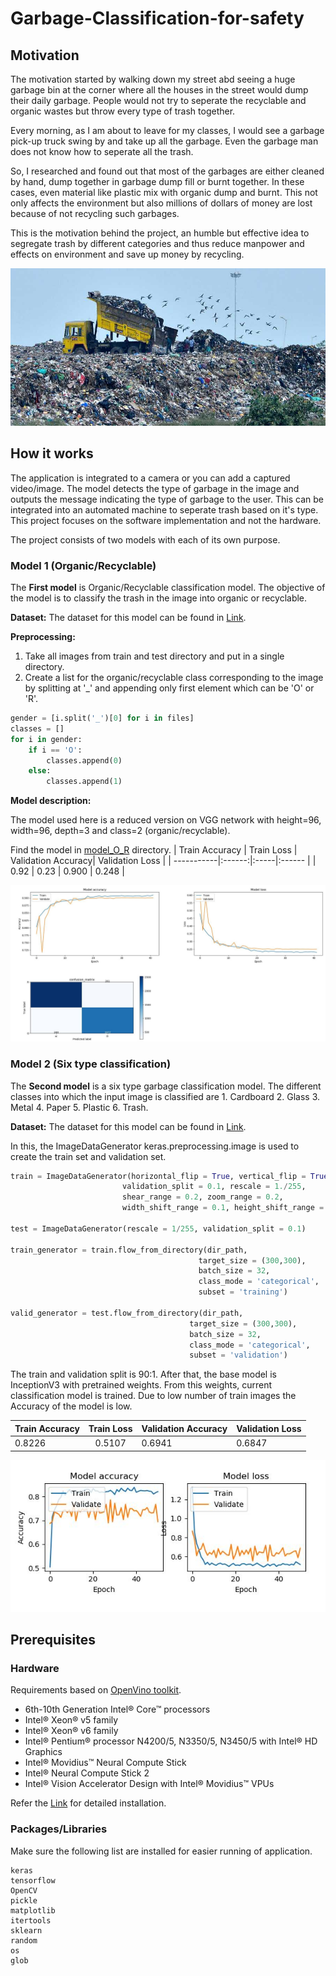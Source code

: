 # Garbage-Classification-for-safety
 
## Motivation
The motivation started by walking down my street abd seeing a huge garbage bin at the corner where all the houses in the street would dump their daily garbage. People would not try to seperate the recyclable and organic wastes but throw every type of trash together.

Every morning, as I am about to leave for my classes, I would see a garbage pick-up truck swing by and take up all the garbage. Even the garbage man does not know how to seperate all the trash.

So, I researched and found out that most of the garbages are either cleaned by hand, dump together in garbage dump fill or burnt together. In these cases, even material like plastic mix with organic dump and burnt. This not only affects the environment but also millions of dollars of money are lost because of not recycling such garbages.

This is the motivation behind the project, an humble but effective idea to segregate trash by different categories and thus reduce manpower and effects on environment and save up money by recycling.

![alt text](https://github.com/Logeswaran123/Garbage-Classification-for-safety/blob/master/pictures/garbage.jpg "Garbage disposal zone")

## How it works

The application is integrated to a camera or you can add a captured video/image. The model detects the type of garbage in the image and outputs the message indicating the type of garbage to the user. This can be integrated into an automated machine to seperate trash based on it's type. This project focuses on the software implementation and not the hardware.

The project consists of two models with each of its own purpose.

### Model 1 (Organic/Recyclable)

The **First model** is Organic/Recyclable classification model. The objective of the model is to classify the trash in the image into organic or recyclable. 

**Dataset:** The dataset for this model can be found in [Link](https://www.kaggle.com/techsash/waste-classification-data).

**Preprocessing:**
1. Take all images from train and test directory and put in a single directory.
2. Create a list for the organic/recyclable class corresponding to the image by splitting at '\_' and appending only first element which can be 'O' or 'R'.
```python
gender = [i.split('_')[0] for i in files]
classes = []
for i in gender:
    if i == 'O':
        classes.append(0)
    else:
        classes.append(1)
```
**Model description:**

The model used here is a reduced version on VGG network with height=96, width=96, depth=3 and class=2 (organic/recyclable). 

Find the model in [model_O_R](https://github.com/Logeswaran123/Garbage-Classification-for-safety/tree/master/model_O_R) directory.
| Train Accuracy   | Train Loss   | Validation Accuracy| Validation Loss |
| -----------|:------:|:-----|:------ |
| 0.92     | 0.23 | 0.900 | 0.248 |

![alt text](https://github.com/Logeswaran123/Garbage-Classification-for-safety/blob/master/pictures/plot.JPG "history plot")

### Model 2 (Six type classification)

The **Second model** is a six type garbage classification model. The different classes into which the input image is classified are 1. Cardboard 2. Glass 3. Metal 4. Paper 5. Plastic 6. Trash.

**Dataset:** The dataset for this model can be found in [Link](https://www.kaggle.com/asdasdasasdas/garbage-classification).

In this, the ImageDataGenerator keras.preprocessing.image is used to create the train set and validation set.

```python
train = ImageDataGenerator(horizontal_flip = True, vertical_flip = True,
                         validation_split = 0.1, rescale = 1./255,
                         shear_range = 0.2, zoom_range = 0.2,
                         width_shift_range = 0.1, height_shift_range = 0.1,)

test = ImageDataGenerator(rescale = 1/255, validation_split = 0.1)

train_generator = train.flow_from_directory(dir_path,
                                          target_size = (300,300),
                                          batch_size = 32,
                                          class_mode = 'categorical',
                                          subset = 'training')

valid_generator = test.flow_from_directory(dir_path,
                                        target_size = (300,300),
                                        batch_size = 32,
                                        class_mode = 'categorical',
                                        subset = 'validation')
```

The train and validation split is 90:1. After that, the base model is InceptionV3 with pretrained weights. From this weights, current classification model is trained. Due to low number of train images the Accuracy of the model is low.


| Train Accuracy   | Train Loss   | Validation Accuracy| Validation Loss |
| -----------|:------:|:-----|:------ |
| 0.8226     | 0.5107 | 0.6941 | 0.6847 |

![alt text](https://github.com/Logeswaran123/Garbage-Classification-for-safety/blob/master/pictures/plot2.JPG "history plot")

## Prerequisites

### Hardware

Requirements based on [OpenVino toolkit](https://docs.openvinotoolkit.org/latest/_docs_install_guides_installing_openvino_windows.html).

* 6th-10th Generation Intel® Core™ processors
* Intel® Xeon® v5 family
* Intel® Xeon® v6 family
* Intel® Pentium® processor N4200/5, N3350/5, N3450/5 with Intel® HD Graphics
* Intel® Movidius™ Neural Compute Stick
* Intel® Neural Compute Stick 2
* Intel® Vision Accelerator Design with Intel® Movidius™ VPUs

Refer the [Link](https://docs.openvinotoolkit.org/latest/_docs_install_guides_installing_openvino_windows.html) for detailed installation.

### Packages/Libraries

Make sure the following list are installed for easier running of application.

```
keras
tensorflow
OpenCV
pickle
matplotlib
itertools
sklearn
random
os 
glob
```

